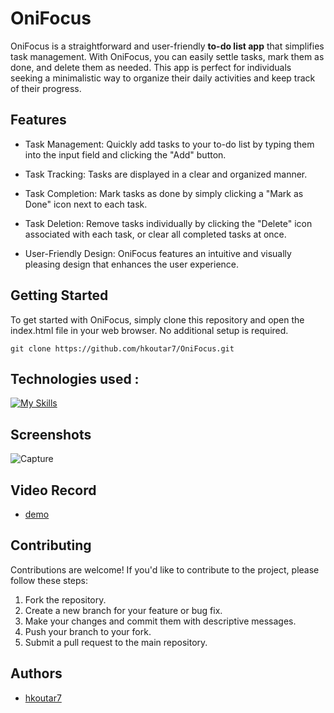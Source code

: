 
# OniFocus

OniFocus is a straightforward and user-friendly **to-do list app** that simplifies task management. With OniFocus, you can easily settle tasks, mark them as done, and delete them as needed. This app is perfect for individuals seeking a minimalistic way to organize their daily activities and keep track of their progress.


## Features

- Task Management: Quickly add tasks to your to-do list by typing them into the input field and clicking the "Add" button.

- Task Tracking: Tasks are displayed in a clear and organized manner.

- Task Completion: Mark tasks as done by simply clicking a "Mark as Done" icon next to each task.

- Task Deletion: Remove tasks individually by clicking the "Delete" icon associated with each task, or clear all completed tasks at once.

- User-Friendly Design: OniFocus features an intuitive and visually pleasing design that enhances the user experience.

## Getting Started

To get started with OniFocus, simply clone this repository and open the index.html file in your web browser.
No additional setup is required.

`` git clone https://github.com/hkoutar7/OniFocus.git  ``

## Technologies used :


[![My Skills](https://skillicons.dev/icons?i=html,css,js)](https://skillicons.dev)

## Screenshots

![Capture](https://github.com/hkoutar7/OniFocus/assets/122703123/1534a614-0bf7-4ec2-a71a-badddacd407a)

## Video Record 
- [demo]([https://github.com/hkoutar7](https://www.loom.com/share/b497daf85c81450daa7b08846fddbdcd?sid=ffc21bd3-9f09-400c-8545-60d98454a8af))
  
## Contributing

Contributions are welcome! If you'd like to contribute to the project, please follow these steps:

1. Fork the repository.
2. Create a new branch for your feature or bug fix.
3. Make your changes and commit them with descriptive messages.
4. Push your branch to your fork.
5. Submit a pull request to the main repository.
## Authors

- [hkoutar7](https://github.com/hkoutar7)

